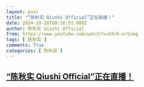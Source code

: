 ```yaml
---
layout: post
title: "“陈秋实 Qiushi Official”正在直播！"
date: 2024-10-20T08:16:51.000Z
author: 陈秋实 Qiushi Official
from: https://www.youtube.com/watch?v=hXrR-orSsmg
tags: [ 陈秋实 ]
comments: True
categories: [ 陈秋实 ]
---
```

<!--1729412211000-->
[“陈秋实 Qiushi Official”正在直播！](https://www.youtube.com/watch?v=hXrR-orSsmg)
------

<div>

</div>
